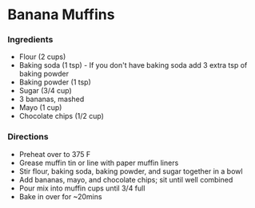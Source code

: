 # Banana Muffins

### Ingredients

- Flour (2 cups)
- Baking soda (1 tsp) - If you don't have baking soda add 3 extra tsp of baking powder
- Baking powder (1 tsp)
- Sugar (3/4 cup)
- 3 bananas, mashed
- Mayo (1 cup)
- Chocolate chips (1/2 cup)

### Directions

- Preheat over to 375 F
- Grease muffin tin or line with paper muffin liners
- Stir flour, baking soda, baking powder, and sugar together in a bowl
- Add bananas, mayo, and chocolate chips; sit until well combined
- Pour mix into muffin cups until 3/4 full
- Bake in over for ~20mins